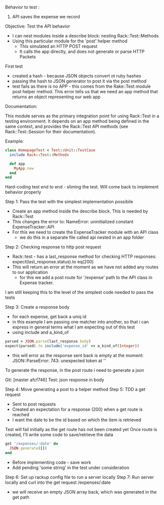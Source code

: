 Behavior to test :

1. API saves the expense we record

Objective:
Test the API behavior

- I can nest modules inside a describe block: nesting Rack::Test::Methods
- Using this particular module for the 'post' helper method
  - This simulated an HTTP POST request
  - It calls the app directly, and does not generate or parse HTTP Packets

First test

- created a hash - because JSON objects convert ot ruby hashes
- passing the hash to JSON generator to post it via the post method
- test fails as there is no APP - this comes from the Rake::Test module post helper method. This error tells us that we need an app method that returns an object representing our web app

Documentation:

This module serves as the primary integration point for using Rack::Test in a testing environment. It depends on an app method being defined in the same context, and provides the Rack::Test API methods (see Rack::Test::Session for their documentation).

Example:

```ruby
class HomepageTest < Test::Unit::TestCase
  include Rack::Test::Methods

  def app
    MyApp.new
  end
end
```

Hard-coding test end to end - sliming the test. Will come back to implement behavior properly

Step 1: Pass the test with the simplest implementation possibile

- Create an app method inside the describe block. This is needed by Rack::Test
- This changes the error to: NameError: uninitialized constant ExpenseTracker::API
- For this we need to create the ExpenseTracker module with an API class
  - we do this in a separate file called api nested in an app folder

Step 2: Checking response to http post request

- Rack::test - has a last_response method for checking HTTP responses: expect(last_response.status).to eq(200)
- This will return an error at the moment as we have not added any routes to our application
  - for this we add a post route for '/expense' path to the API class in Expense tracker.

I am still keeping this to the level of the simplest code needed to pass the tests

Step 3: Create a response body

- for each expense, get back a uniq id
- in this example I am passing one matcher into another, so that i can express in general terms what I am expecting out of this test
- using include and a_kind_of

```ruby
parsed = JSON.parse(last_response.body)
expect(parsed).to include('expense_id' => a_kind_of(Integer))
```

- this will error as the response sent back is empty at the moment: JSON::ParseError: 743: unexpected token at ''

To generate the response, in the post route i need to generate a json

Git: [master afcf746] Test: json response in body

Step 4: Move generating a post to a helper method
Step 5: TDD a get request

- Sent to post requests
- Created an expectation for a response (200) when a get route is reached
- I want the date to be the id based on which the item is retrieved

Test will fail initially as the get route has not been created yet
Once route is created, I'll write some code to save/retrieve the data

```ruby
get '/expenses/:date' do
  JSON.generate([])
end
```

- Before implementing code - save work
- Add pending 'some string' in the test under consideration

Step 6: Set up rackup config file to run a server locally
Step 7: Run server locally and curl into the get request /expenses/:date

- we will receive an empty JSON array back, which was generated in the get path
